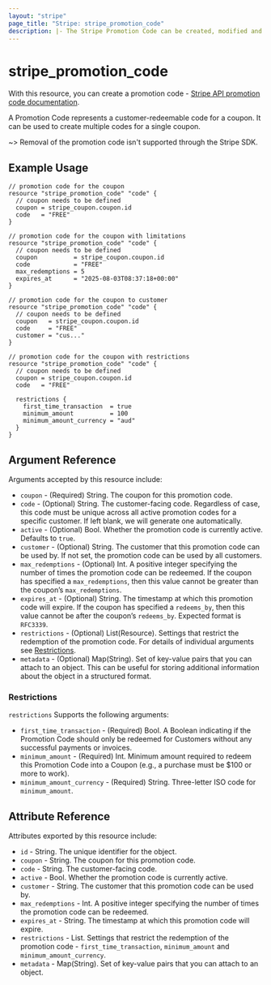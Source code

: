 ```yaml
---
layout: "stripe"
page_title: "Stripe: stripe_promotion_code"
description: |- The Stripe Promotion Code can be created, modified and configured by this resource.
---
```


# stripe_promotion_code

With this resource, you can create a promotion code - [Stripe API promotion code documentation](https://stripe.com/docs/api/promotion_codes).

A Promotion Code represents a customer-redeemable code for a coupon. It can be used to create multiple codes for a single coupon.

~> Removal of the promotion code isn't supported through the Stripe SDK.

## Example Usage

```hcl
// promotion code for the coupon
resource "stripe_promotion_code" "code" {
  // coupon needs to be defined
  coupon = stripe_coupon.coupon.id
  code   = "FREE"
}

// promotion code for the coupon with limitations
resource "stripe_promotion_code" "code" {
  // coupon needs to be defined
  coupon          = stripe_coupon.coupon.id
  code            = "FREE"
  max_redemptions = 5
  expires_at      = "2025-08-03T08:37:18+00:00"
}

// promotion code for the coupon to customer
resource "stripe_promotion_code" "code" {
  // coupon needs to be defined
  coupon   = stripe_coupon.coupon.id
  code     = "FREE"
  customer = "cus..."
}

// promotion code for the coupon with restrictions
resource "stripe_promotion_code" "code" {
  // coupon needs to be defined
  coupon = stripe_coupon.coupon.id
  code   = "FREE"
  
  restrictions {
    first_time_transaction  = true
    minimum_amount          = 100
    minimum_amount_currency = "aud"
  }
}
```

## Argument Reference

Arguments accepted by this resource include:

* `coupon` - (Required) String. The coupon for this promotion code.
* `code` - (Optional) String. The customer-facing code. Regardless of case, this code must be unique across all active promotion codes for a specific customer. If left blank, we will generate one automatically.
* `active` - (Optional) Bool. Whether the promotion code is currently active. Defaults to `true`.
* `customer` - (Optional) String. The customer that this promotion code can be used by. If not set, the promotion code can be used by all customers.
* `max_redemptions` - (Optional) Int. A positive integer specifying the number of times the promotion code can be redeemed. If the coupon has specified a `max_redemptions`, then this value cannot be greater than the coupon’s `max_redemptions`.
* `expires_at` - (Optional) String. The timestamp at which this promotion code will expire. If the coupon has specified a `redeems_by`, then this value cannot be after the coupon’s `redeems_by`. Expected format is `RFC3339`.
* `restrictions` - (Optional) List(Resource). Settings that restrict the redemption of the promotion code. For details of individual arguments see [Restrictions](#restrictions).   
* `metadata` - (Optional) Map(String). Set of key-value pairs that you can attach to an object. This can be useful for storing additional information about the object in a structured format.

### Restrictions

`restrictions` Supports the following arguments:

* `first_time_transaction` - (Required) Bool. A Boolean indicating if the Promotion Code should only be redeemed for Customers without any successful payments or invoices.
* `minimum_amount` - (Required) Int. Minimum amount required to redeem this Promotion Code into a Coupon (e.g., a purchase must be $100 or more to work).
* `minimum_amount_currency` - (Required) String. Three-letter ISO code for `minimum_amount`.

## Attribute Reference

Attributes exported by this resource include:

* `id` - String. The unique identifier for the object.
* `coupon` - String. The coupon for this promotion code.
* `code` - String. The customer-facing code. 
* `active` - Bool. Whether the promotion code is currently active.
* `customer` - String. The customer that this promotion code can be used by.
* `max_redemptions` - Int. A positive integer specifying the number of times the promotion code can be redeemed. 
* `expires_at` - String. The timestamp at which this promotion code will expire.
* `restrictions` - List. Settings that restrict the redemption of the promotion code - `first_time_transaction`, `minimum_amount` and `minimum_amount_currency`.
* `metadata` - Map(String). Set of key-value pairs that you can attach to an object. 